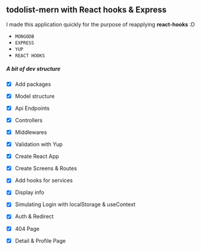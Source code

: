 ## todolist-mern with React hooks & Express

I made this application quickly for the purpose of reapplying **react-hooks** :D

+ ``
MONGODB
``
+ ``
EXPRESS
``
+ ``
YUP
``
+ ``
REACT HOOKS
``

##### A bit of dev structure

- [x] Add packages
- [x] Model structure
- [x] Api Endpoints
- [x] Controllers
- [X] Middlewares
- [x] Validation with Yup
- [x] Create React App
- [x] Create Screens & Routes
- [x] Add hooks for services
- [x] Display info
- [x] Simulating Login with localStorage & useContext
- [x] Auth & Redirect 
- [x] 404 Page
- [x] Detail & Profile Page


